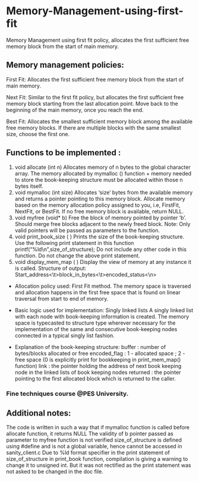 # Memory-Management-using-first-fit

Memory Management using first fit policy, allocates the first sufficient free memory block from the start of main memory.

## Memory management policies:

First Fit: Allocates the first sufficient free memory block from the start of main memory.

Next Fit: Similar to the first fit policy, but allocates the first sufficient free memory block starting from the last allocation point. Move back to the beginning of the main memory, once you reach the end.

Best Fit: Allocates the smallest sufficient memory block among the available free memory blocks. If there are multiple blocks with the same smallest size, choose the first one.

## Functions to be implemented :

1. void allocate (int n)
   Allocates memory of n bytes to the global character array.
   The memory allocated by mymalloc () function + memory needed to store the book-keeping structure must be allocated within those n bytes itself.
2. void mymalloc (int size)
   Allocates ‘size’ bytes from the available memory and returns a pointer pointing to this memory block.
   Allocate memory based on the memory allocation policy assigned to you, i.e, FirstFit, NextFit, or BestFit.
   If no free memory block is available, return NULL.
3. void myfree (void\* b)
   Free the block of memory pointed by pointer ‘b’.
   Should merge free blocks adjacent to the newly freed block.
   Note: Only valid pointers will be passed as parameters to the function.
4. void print_book_size ( )
   Prints the size of the book-keeping structure.
   Use the following print statement in this function
   printf(“%ld\n”,size_of_structure);
   Do not include any other code in this function. Do not change the above print statement.
5. void display_mem_map ( )
   Display the view of memory at any instance it is called.
   Structure of output:
   Start_address<\t>block_in_bytes<\t>encoded_status<\n>

- Allocation policy used: First Fit method.
  The memory space is traversed and allocation happens in the first free space that is found on linear traversal from start to end of memory.

- Basic logic used for implementation: Singly linked lists
  A singly linked list with each node with book-keeping information is created. The memory space is typecasted to structure type wherever necessary
  for the implementation of the same and consecutive book-keeping nodes connected in a typical singly list fashion.

- Explanation of the book-keeping structure:
  buffer : number of bytes/blocks allocated or free
  encoded_flag : 1 - allocated space ; 2 - free space (0 is explicitly print for bookkeeping in print_mem_map() function)
  link : the pointer holding the address of next book keeping node in the linked lists of book keeping nodes
  returned : the pointer pointing to the first allocated block which is returned to the caller.

### Fine techniques course @PES University.

## Additional notes:

The code is written in such a way that if mymalloc function is called before allocate function, it returns NULL
The validity of b pointer passed as parameter to myfree function is not verified
size_of_structure is defined using #define and is not a global variable, hence cannot be accessed in sanity_client.c
Due to %ld format specifier in the print statement of size_of_structure in print_book function, compilation is giving a warning to change it to unsigned int.
But it was not rectified as the print statement was not asked to be changed in the doc file.
